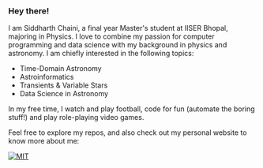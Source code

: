 ### Hey there!

<!--
**siddharthchaini/siddharthchaini** is a ✨ _special_ ✨ repository because its `README.md` (this file) appears on your GitHub profile.

Here are some ideas to get you started:

- 🔭 I’m currently working on ...
- 🌱 I’m currently learning ...
- 👯 I’m looking to collaborate on ...
- 🤔 I’m looking for help with ...
- 💬 Ask me about ...
- 📫 How to reach me: ...
- 😄 Pronouns: ...
- ⚡ Fun fact: ...
-->

I am Siddharth Chaini, a final year Master's student at IISER Bhopal, majoring in Physics.
I love to combine my passion for computer programming and data science with my background in physics and astronomy. I am chiefly interested in the following topics:

- Time-Domain Astronomy
- Astroinformatics
- Transients & Variable Stars
- Data Science in Astronomy

In my free time, I watch and play football, code for fun (automate the boring stuff!) and play role-playing video games.

Feel free to explore my repos, and also check out my personal website to know more about me:

[![MIT](https://img.shields.io/badge/-My%20Personal%20Website-blue)](https://siddharthchaini.github.io/?utm_source=github) 
